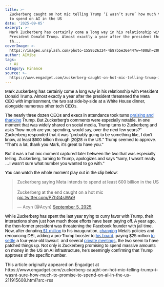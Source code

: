 ```yaml
---
title: >-
  Zuckerberg caught on hot mic telling Trump ‘I wasn’t sure’ how much to promise
  to spend on AI in the US
date: '2025-09-05'
excerpt: >-
  Mark Zuckerberg has certainly come a long way in his relationship with
  President Donald Trump. Almost exactly a year after the president threatened
  th...
coverImage: >-
  https://images.unsplash.com/photo-1559526324-4b87b5e36e44?w=400&h=200&fit=crop&auto=format
author: AIVibe
tags:
  - Ai
category: Finance
source: >-
  https://www.engadget.com/zuckerberg-caught-on-hot-mic-telling-trump-i-wasnt-sure-how-much-to-promise-to-spend-on-ai-in-the-us-211915608.html?src=rss
---
```

<p style="text-align:left;"></p><p style="text-align:left;"><span style="color:rgb(0, 0, 0);font-family:Arial, sans-serif;">Mark Zuckerberg has certainly come a long way in his relationship with President Donald Trump. Almost exactly a year after the president threatened the Meta CEO with imprisonment, the two sat side-by-side at a White House dinner, alongside numerous other tech CEOs.</span></p><p style="text-align:left;"><span style="color:rgb(0, 0, 0);font-family:Arial, sans-serif;">The nearly three dozen CEOs and execs in attendance took turns </span><a target="_blank" class="link" href="https://www.axios.com/2025/09/05/trump-tech-dinner-ceo-zuckerberg-musk"><span style="color:rgb(17, 85, 204);font-family:Arial, sans-serif;">praising and thanking</span></a><span style="color:rgb(0, 0, 0);font-family:Arial, sans-serif;"> Trump. But Zuckerberg&#39;s comments were especially notable. In one moment that was widely shared on social media, Trump turns to Zuckerberg and asks &quot;how much are you spending, would say, over the next few years?&quot; Zuckerberg responded that it was &quot;probably going to be something like, I don&#39;t know, at least $600 billion through [20]28 in the US.&quot; Trump seemed to approve. &quot;That&#39;s a lot, thank you Mark, it&#39;s great to have you.&quot;&nbsp;&nbsp;</span></p><p style="text-align:left;"><span style="color:rgb(0, 0, 0);font-family:Arial, sans-serif;">But it was a hot mic moment captured later between the two that was especially telling. Zuckerberg, turning to Trump, apologizes and says &quot;sorry, I wasn&#39;t ready …I wasn&#39;t sure what number you wanted to go with.&quot;&nbsp;</span></p><p style="text-align:left;"><span style="color:rgb(0, 0, 0);font-family:Arial, sans-serif;">You can watch the whole moment play out in the clip below:</span></p><div><blockquote class="twitter-tweet"><p lang="en" dir="ltr">Zuckerberg saying Meta intends to spend at least 600 billion in the US <br><br>Zuckerberg at the end caught on a hot mic <a href="https://t.co/PZhG4slWa9">pic.twitter.com/PZhG4slWa9</a></p>— Acyn (@Acyn) <a href="https://twitter.com/Acyn/status/1964024260751761897?ref_src=twsrc%5Etfw">September 5, 2025</a></blockquote>
 

</div><p style="text-align:left;"><span style="color:rgb(0, 0, 0);font-family:Arial, sans-serif;">While Zuckerberg has spent the last year trying to curry favor with Trump, their interactions show just how much those efforts have been paying off. A year ago, the then-former president was threatening the Facebook founder with jail time. Now, after donating</span><a target="_blank" class="link" href="https://www.bbc.com/news/articles/c8j9e1x9z2xo"><span style="color:rgb(17, 85, 204);font-family:Arial, sans-serif;"> $1 million</span></a><span style="color:rgb(0, 0, 0);font-family:Arial, sans-serif;"> to his inauguration, </span><a target="_blank" class="link" href="https://www.engadget.com/social-media/meta-is-ditching-third-party-fact-checkers-on-facebook-instagram-142330246.html"><span style="color:rgb(17, 85, 204);font-family:Arial, sans-serif;">changing</span></a><span style="color:rgb(0, 0, 0);font-family:Arial, sans-serif;"> Meta&#39;s policies and renouncing DEI, adding a pro-Trump booster to </span><a target="_blank" class="link" href="https://www.engadget.com/big-tech/meta-adds-ufc-ceo-and-trump-booster-dana-white-to-its-board-230611306.html"><span style="color:rgb(17, 85, 204);font-family:Arial, sans-serif;">his board</span></a><span style="color:rgb(0, 0, 0);font-family:Arial, sans-serif;">, paying $25 million </span><a target="_blank" class="link" href="https://www.engadget.com/social-media/meta-will-pay-25-million-to-settle-a-lawsuit-with-donald-trump-over-his-2021-facebook-suspension-234046291.html"><span style="color:rgb(17, 85, 204);font-family:Arial, sans-serif;">to settle</span></a><span style="color:rgb(0, 0, 0);font-family:Arial, sans-serif;"> a four-year-old lawsuit&nbsp; and several </span><a target="_blank" class="link" href="https://www.bloomberg.com/news/articles/2025-08-28/zuckerberg-lobbied-trump-on-digital-taxes-before-tariff-threat"><span style="color:rgb(17, 85, 204);font-family:Arial, sans-serif;">private meetings</span></a><span style="color:rgb(0, 0, 0);font-family:Arial, sans-serif;">, the two seem to have patched things up. Not only is Zuckerberg promising to spend massive amounts on money in the US on AI infrastructure, he&#39;s seemingly confirming that Trump approves of the specific number. </span></p><p style="text-align:left;"></p>This article originally appeared on Engadget at https://www.engadget.com/zuckerberg-caught-on-hot-mic-telling-trump-i-wasnt-sure-how-much-to-promise-to-spend-on-ai-in-the-us-211915608.html?src=rss
